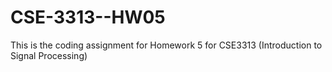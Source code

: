 # CSE-3313--HW05
This is the coding assignment for Homework 5 for CSE3313 (Introduction to Signal Processing)
